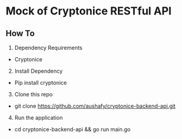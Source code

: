 # Mock of Cryptonice RESTful API
## How To
1. Dependency Requirements
- Cryptonice
2. Install Dependency
- Pip install cryptonice
3. Clone this repo
- git clone https://github.com/aushafy/cryptonice-backend-api.git
4. Run the application
- cd cryptonice-backend-api && go run main.go